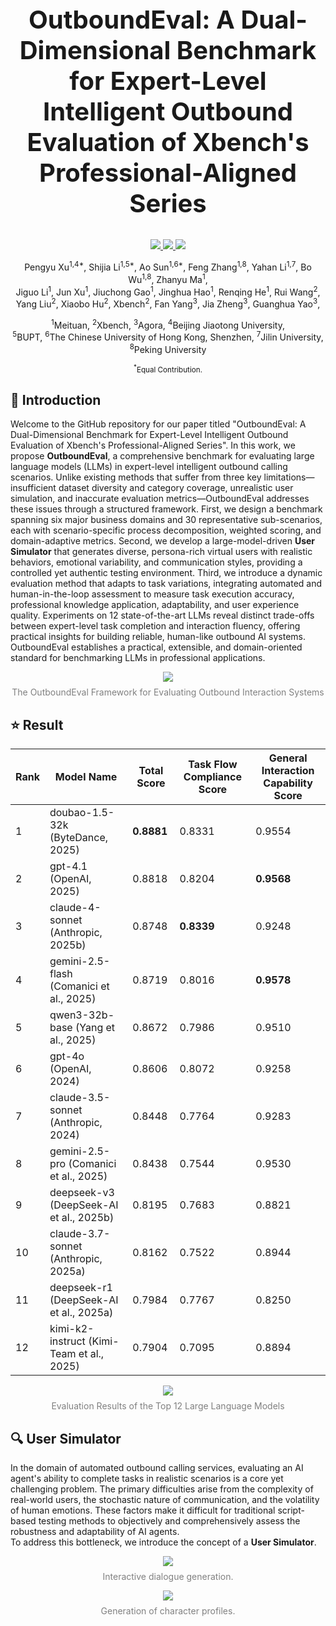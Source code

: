 <div align="center">
<h2 style="font-size: 40px;">OutboundEval: A Dual-Dimensional Benchmark for Expert-Level Intelligent Outbound Evaluation of Xbench's Professional-Aligned Series</h2>
</div>

<p align="center">
  <!-- arxiv badges -->
  <a href="https://arxiv.org/abs/2510.21244">
    <img src="https://img.shields.io/badge/Paper-red?style=flat&logo=arxiv">
  </a>
  <!-- Chinese Version -->
  <a href="https://baidu.com">
    <img src="https://img.shields.io/badge/Project Page-white?style=flat&logo=google-docs">
  </a>
  <!-- Github -->
  <a href="https://github.com/LVYUERLVR/OutboundEval-Xbench">
    <img src="https://img.shields.io/badge/Code-black?style=flat&logo=github">
  </a>
</p>

<div align="center">
  <p>
    <a>Pengyu Xu</a><sup>1,4*</sup>, 
    <a>Shijia Li</a><sup>1,5*</sup>, 
    <a>Ao Sun</a><sup>1,6*</sup>,
    <a>Feng Zhang</a><sup>1,8</sup>,
    <a>Yahan Li</a><sup>1,7</sup>, 
    <a>Bo Wu</a><sup>1,8</sup>,
    <a>Zhanyu Ma</a><sup>1</sup>, <br>
    <a>Jiguo Li</a><sup>1</sup>,
    <a>Jun Xu</a><sup>1</sup>,
    <a>Jiuchong Gao</a><sup>1</sup>,
    <a>Jinghua Hao</a><sup>1</sup>,
    <a>Renqing He</a><sup>1</sup>,
    <a>Rui Wang</a><sup>2</sup>,
    <a>Yang Liu</a><sup>2</sup>,
    <a>Xiaobo Hu</a><sup>2</sup>,
    <a>Xbench</a><sup>2</sup>,
    <a>Fan Yang</a><sup>3</sup>,
    <a>Jia Zheng</a><sup>3</sup>,
    <a>Guanghua Yao</a><sup>3</sup>,
  </p>
  <p>
    <sup>1</sup><a>Meituan</a>, <sup>2</sup><a>Xbench</a>, <sup>3</sup><a>Agora</a>, <sup>4</sup><a>Beijing Jiaotong University</a>, <br>
    <sup>5</sup><a>BUPT</a>, <sup>6</sup><a>The Chinese University of Hong Kong, Shenzhen</a>, <sup>7</sup><a>Jilin University</a>, <sup>8</sup><a>Peking University</a>
  </p>
</div>

<div align="center"><small><sup>*</sup>Equal Contribution.</small></div>

## 🤖 Introduction
Welcome to the GitHub repository for our paper titled "OutboundEval: A Dual-Dimensional Benchmark for Expert-Level Intelligent Outbound Evaluation of Xbench's Professional-Aligned Series". 
In this work, we propose **OutboundEval**, a comprehensive benchmark for evaluating large language models (LLMs) in expert-level intelligent outbound calling scenarios. Unlike existing methods that suffer from three key limitations—insufficient dataset diversity and category coverage, unrealistic user simulation, and inaccurate evaluation metrics—OutboundEval addresses these issues through a structured framework. First, we design a benchmark spanning six major business domains and 30 representative sub-scenarios, each with scenario-specific process decomposition, weighted scoring, and domain-adaptive metrics. Second, we develop a large-model-driven **User Simulator** that generates diverse, persona-rich virtual users with realistic behaviors, emotional variability, and communication styles, providing a controlled yet authentic testing environment. Third, we introduce a dynamic evaluation method that adapts to task variations, integrating automated and human-in-the-loop assessment to measure task execution accuracy, professional knowledge application, adaptability, and user experience quality. Experiments on 12 state-of-the-art LLMs reveal distinct trade-offs between expert-level task completion and interaction fluency, offering practical insights for building reliable, human-like outbound AI systems. OutboundEval establishes a practical, extensible, and domain-oriented standard for benchmarking LLMs in professional applications.



<div align="center">
  <img src="./imgs/main.png"/>
  <p style="font-size: 14px; color: gray; margin-top: 8px;">The OutboundEval Framework for Evaluating Outbound Interaction Systems</p>
</div>


## ⭐ Result


| Rank | Model Name                          | Total Score | Task Flow Compliance Score | General Interaction Capability Score |
|------|-------------------------------------|-------------|----------------------------|--------------------------------------|
| 1    | doubao-1.5-32k (ByteDance, 2025)    | **0.8881**  | 0.8331                     | 0.9554                               |
| 2    | gpt-4.1 (OpenAI, 2025)              | 0.8818      | 0.8204                     | **0.9568**                           |
| 3    | claude-4-sonnet (Anthropic, 2025b)  | 0.8748      | **0.8339**                 | 0.9248                               |
| 4    | gemini-2.5-flash (Comanici et al., 2025) | 0.8719 | 0.8016                     | **0.9578**                           |
| 5    | qwen3-32b-base (Yang et al., 2025)  | 0.8672      | 0.7986                     | 0.9510                               |
| 6    | gpt-4o (OpenAI, 2024)               | 0.8606      | 0.8072                     | 0.9258                               |
| 7    | claude-3.5-sonnet (Anthropic, 2024) | 0.8448      | 0.7764                     | 0.9283                               |
| 8    | gemini-2.5-pro (Comanici et al., 2025) | 0.8438    | 0.7544                     | 0.9530                               |
| 9    | deepseek-v3 (DeepSeek-AI et al., 2025b) | 0.8195  | 0.7683                     | 0.8821                               |
| 10   | claude-3.7-sonnet (Anthropic, 2025a) | 0.8162     | 0.7522                     | 0.8944                               |
| 11   | deepseek-r1 (DeepSeek-AI et al., 2025a) | 0.7984   | 0.7767                     | 0.8250                               |
| 12   | kimi-k2-instruct (Kimi-Team et al., 2025) | 0.7904 | 0.7095                     | 0.8894                               |



<div align="center">
  <img src="./imgs/llm_12.jpg"/>
  <p style="font-size: 14px; color: gray; margin-top: 8px;">Evaluation Results of the Top 12 Large Language Models</p>
</div>


## 🔍️ User Simulator
In the domain of automated outbound calling services, evaluating an AI agent's ability to complete tasks in realistic scenarios is a core yet challenging problem. The primary difficulties arise from the complexity of real-world users, the stochastic nature of communication, and the volatility of human emotions. These factors make it difficult for traditional script-based testing methods to objectively and comprehensively assess the robustness and adaptability of AI agents.  
To address this bottleneck, we introduce the concept of a **User Simulator**.

<div align="center">
  <img src="./imgs/fig-dialogue-gen.png"/>
  <p style="font-size: 14px; color: gray; margin-top: 8px;">Interactive dialogue generation.</p>
</div>
<div align="center">
  <img src="./imgs/fig-user-simulator.png"/>
  <p style="font-size: 14px; color: gray; margin-top: 8px;">Generation of character profiles.</p>
</div>




